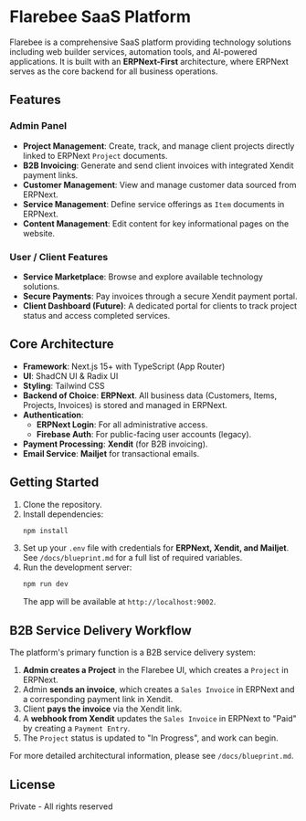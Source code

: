 # Flarebee SaaS Platform

Flarebee is a comprehensive SaaS platform providing technology solutions including web builder services, automation tools, and AI-powered applications. It is built with an **ERPNext-First** architecture, where ERPNext serves as the core backend for all business operations.

## Features

### Admin Panel
-   **Project Management**: Create, track, and manage client projects directly linked to ERPNext `Project` documents.
-   **B2B Invoicing**: Generate and send client invoices with integrated Xendit payment links.
-   **Customer Management**: View and manage customer data sourced from ERPNext.
-   **Service Management**: Define service offerings as `Item` documents in ERPNext.
-   **Content Management**: Edit content for key informational pages on the website.

### User / Client Features
-   **Service Marketplace**: Browse and explore available technology solutions.
-   **Secure Payments**: Pay invoices through a secure Xendit payment portal.
-   **Client Dashboard (Future)**: A dedicated portal for clients to track project status and access completed services.

## Core Architecture

-   **Framework**: Next.js 15+ with TypeScript (App Router)
-   **UI**: ShadCN UI & Radix UI
-   **Styling**: Tailwind CSS
-   **Backend of Choice**: **ERPNext**. All business data (Customers, Items, Projects, Invoices) is stored and managed in ERPNext.
-   **Authentication**:
    -   **ERPNext Login**: For all administrative access.
    -   **Firebase Auth**: For public-facing user accounts (legacy).
-   **Payment Processing**: **Xendit** (for B2B invoicing).
-   **Email Service**: **Mailjet** for transactional emails.

## Getting Started

1.  Clone the repository.
2.  Install dependencies:
    ```bash
    npm install
    ```
3.  Set up your `.env` file with credentials for **ERPNext, Xendit, and Mailjet**. See `/docs/blueprint.md` for a full list of required variables.
4.  Run the development server:
    ```bash
    npm run dev
    ```
    The app will be available at `http://localhost:9002`.

## B2B Service Delivery Workflow

The platform's primary function is a B2B service delivery system:
1.  **Admin creates a Project** in the Flarebee UI, which creates a `Project` in ERPNext.
2.  Admin **sends an invoice**, which creates a `Sales Invoice` in ERPNext and a corresponding payment link in Xendit.
3.  Client **pays the invoice** via the Xendit link.
4.  A **webhook from Xendit** updates the `Sales Invoice` in ERPNext to "Paid" by creating a `Payment Entry`.
5.  The `Project` status is updated to "In Progress", and work can begin.

For more detailed architectural information, please see `/docs/blueprint.md`.

## License

Private - All rights reserved
